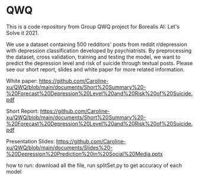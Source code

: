 # QWQ

This is a code repository from Group QWQ project for Borealis AI: Let's Solve it 2021.

We use a dataset containing 500 redditors' posts from reddit r/depression with depression classification developed by psychiatrists.  By preprocessing the dataset, cross validation, training and testing the model, we want to predict the depression level and risk of suicide through textual posts. Please see our short report, slides and white paper for more related information. 

White paper:
https://github.com/Caroline-xu/QWQ/blob/main/documents/Short%20Summary%20-%20Forecast%20Depression%20Level%20and%20Risk%20of%20Suicide.pdf

Short Report: 
https://github.com/Caroline-xu/QWQ/blob/main/documents/Short%20Summary%20-%20Forecast%20Depression%20Level%20and%20Risk%20of%20Suicide.pdf

Presentation Slides:
https://github.com/Caroline-xu/QWQ/blob/main/documents/Slides%20-%20Depression%20Prediction%20in%20Social%20Media.pptx

how to run:
download all the file, run splitSet.py to get accuracy of each model

